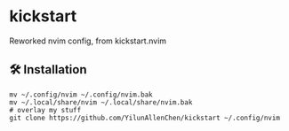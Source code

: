 # kickstart
Reworked nvim config, from kickstart.nvim


## 🛠️ Installation
```shell
mv ~/.config/nvim ~/.config/nvim.bak
mv ~/.local/share/nvim ~/.local/share/nvim.bak
# overlay my stuff
git clone https://github.com/YilunAllenChen/kickstart ~/.config/nvim
```
